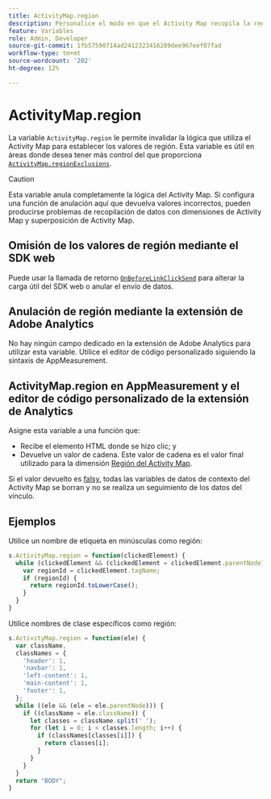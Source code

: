 ```yaml
---
title: ActivityMap.region
description: Personalice el modo en que el Activity Map recopila la región en la que se hizo clic.
feature: Variables
role: Admin, Developer
source-git-commit: 1fb57590714ad2412323416289dee967eef07fad
workflow-type: tm+mt
source-wordcount: '202'
ht-degree: 12%

---
```


# ActivityMap.region

La variable `ActivityMap.region` le permite invalidar la lógica que utiliza el Activity Map para establecer los valores de región. Esta variable es útil en áreas donde desea tener más control del que proporciona [`ActivityMap.regionExclusions`](../config-vars/activitymap-regionexclusions.md).

>[!CAUTION]
>Esta variable anula completamente la lógica del Activity Map. Si configura una función de anulación aquí que devuelva valores incorrectos, pueden producirse problemas de recopilación de datos con dimensiones de Activity Map y superposición de Activity Map.

## Omisión de los valores de región mediante el SDK web

Puede usar la llamada de retorno [`OnBeforeLinkClickSend`](https://experienceleague.adobe.com/es/docs/experience-platform/web-sdk/commands/configure/onbeforelinkclicksend) para alterar la carga útil del SDK web o anular el envío de datos.

## Anulación de región mediante la extensión de Adobe Analytics

No hay ningún campo dedicado en la extensión de Adobe Analytics para utilizar esta variable. Utilice el editor de código personalizado siguiendo la sintaxis de AppMeasurement.

## ActivityMap.region en AppMeasurement y el editor de código personalizado de la extensión de Analytics

Asigne esta variable a una función que:

* Recibe el elemento HTML donde se hizo clic; y
* Devuelve un valor de cadena. Este valor de cadena es el valor final utilizado para la dimensión [Región del Activity Map](/help/components/dimensions/activity-map-region.md).

Si el valor devuelto es [falsy](https://developer.mozilla.org/es-ES/docs/Glossary/Falsy), todas las variables de datos de contexto del Activity Map se borran y no se realiza un seguimiento de los datos del vínculo.

## Ejemplos

Utilice un nombre de etiqueta en minúsculas como región:

```js
s.ActivityMap.region = function(clickedElement) {
  while (clickedElement && (clickedElement = clickedElement.parentNode)) {
    var regionId = clickedElement.tagName;
    if (regionId) {
      return regionId.toLowerCase();
    }
  }
}
```

Utilice nombres de clase específicos como región:

```js
s.ActivityMap.region = function(ele) {
  var className,
  classNames = {
    'header': 1,
    'navbar': 1,
    'left-content': 1,
    'main-content': 1,
    'footer': 1,
  };
  while ((ele && (ele = ele.parentNode))) {
    if ((className = ele.className)) {
      let classes = className.split(' ');
      for (let i = 0; i < classes.length; i++) {
        if (classNames[classes[i]]) {
          return classes[i];
        }
      }
    }
  }
  return "BODY";
}
```
